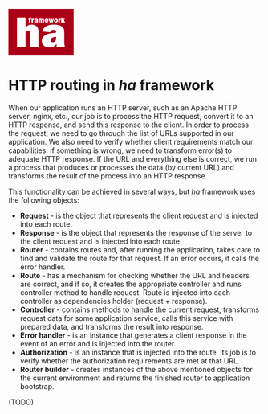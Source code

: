 ![ha framework](img/ha-logo.png "ha framework")

# HTTP routing in *ha* framework


When our application runs an HTTP server, such as an Apache HTTP server, nginx, etc., our job is to process the HTTP request, convert it to an HTTP response, and send this response to the client.  In order to process the request, we need to go through the list of URLs supported in our application. We also need to verify whether client requirements match our capabilities. If something is wrong, we need to transform error(s) to adequate HTTP response. If the URL and everything else is correct, we run a process that produces or processes the data (by current URL) and transforms the result of the process into an HTTP response. 

This functionality can be achieved in several ways, but *ha* framework uses the following objects:

- **Request** - is the object that represents the client request and is injected into each route.
- **Response** -  is the object that represents the response of the server to the client request and is injected into each route.
- **Router** - contains routes and, after running the application, takes care to find and validate the route for that request. If an error occurs, it calls the error handler.
- **Route** - has a mechanism for checking whether the URL and headers are correct, and if so, it creates the appropriate controller and runs controller method to handle request. Route is injected into each controller as dependencies holder (request + response).
- **Controller** - contains methods to handle the current request, transforms request data for some application service, calls this service with prepared data, and transforms the result into response.
- **Error handler** - is an instance that generates a client response in the event of an error and is injected into the router.
- **Authorization** - is an instance that is injected into the route, its job is to verify whether the authorization requirements are met at that URL.
- **Router builder** - creates instances of the above mentioned objects for the current environment and returns the finished router to application bootstrap.

(TODO)